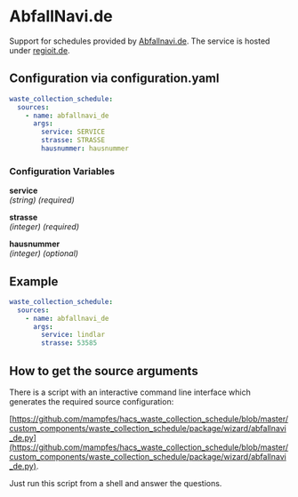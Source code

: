 # AbfallNavi.de

Support for schedules provided by [Abfallnavi.de](https://www.abfallnavi.de). The service is hosted under [regioit.de](https://regioit.de).

## Configuration via configuration.yaml

```yaml
waste_collection_schedule:
  sources:
    - name: abfallnavi_de
      args:
        service: SERVICE
        strasse: STRASSE
        hausnummer: hausnummer
```

### Configuration Variables

**service**<br>
*(string) (required)*

**strasse**<br>
*(integer) (required)*

**hausnummer**<br>
*(integer) (optional)*

## Example

```yaml
waste_collection_schedule:
  sources:
    - name: abfallnavi_de
      args:
        service: lindlar
        strasse: 53585
```

## How to get the source arguments

There is a script with an interactive command line interface which generates the required source configuration:

[https://github.com/mampfes/hacs_waste_collection_schedule/blob/master/custom_components/waste_collection_schedule/package/wizard/abfallnavi_de.py](https://github.com/mampfes/hacs_waste_collection_schedule/blob/master/custom_components/waste_collection_schedule/package/wizard/abfallnavi_de.py).

Just run this script from a shell and answer the questions.